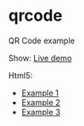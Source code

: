 # qrcode
QR Code example

Show: [Live demo](https://me.ngockhuong.com/qrcode)

Html5:

- [Example 1](/html5/example1.html)
- [Example 2](/html5/example2.html)
- [Example 3](/html5/example3.html)
